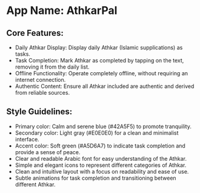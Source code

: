 # **App Name**: AthkarPal

## Core Features:

- Daily Athkar Display: Display daily Athkar (Islamic supplications) as tasks.
- Task Completion: Mark Athkar as completed by tapping on the text, removing it from the daily list.
- Offline Functionality: Operate completely offline, without requiring an internet connection.
- Authentic Content: Ensure all Athkar included are authentic and derived from reliable sources.

## Style Guidelines:

- Primary color: Calm and serene blue (#42A5F5) to promote tranquility.
- Secondary color: Light gray (#E0E0E0) for a clean and minimalist interface.
- Accent color: Soft green (#A5D6A7) to indicate task completion and provide a sense of peace.
- Clear and readable Arabic font for easy understanding of the Athkar.
- Simple and elegant icons to represent different categories of Athkar.
- Clean and intuitive layout with a focus on readability and ease of use.
- Subtle animations for task completion and transitioning between different Athkar.